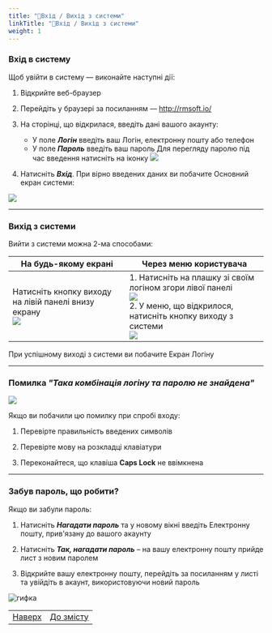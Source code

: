 ```yaml
---
title: "🔐Вхід / Вихід з системи"
linkTitle: "🔐Вхід / Вихід з системи"
weight: 1
---
```


### Вхід в систему

Щоб увійти в систему &mdash; виконайте наступні дії:  

1. Відкрийте веб-браузер

2. Перейдіть у браузері за посиланням &mdash; http://rmsoft.io/

3. На сторінці, що відкрилася, введіть дані вашого акаунту:  
   * У поле ***Логін*** введіть ваш Логін, електронну пошту або телефон
   * У поле ***Пароль*** введіть ваш пароль
Для перегляду паролю під час введення натисніть на іконку ![](https://i.imgur.com/9FFKYJl.png)

1. Натисніть ***Вхід***. При вірно введених даних ви побачите Основний екран системи: 

![](https://i.imgur.com/wvakcM9.gif)
___

### Вихід з системи

Вийти з системи можна 2-ма способами:

| На будь-якому екрані | Через меню користувача |
|-|-|
|Натисніть кнопку виходу на лівій панелі внизу екрану <br/> ![](https://i.imgur.com/DPdClMy.png) | 1. Натисніть на плашку зі своїм логіном згори лівої панелі <br/> ![](https://i.imgur.com/CUlRCkc.png) </br> 2. У меню, що відкрилося, натисніть кнопку виходу з системи </br> ![](https://i.imgur.com/q5tYjRc.gif)|

При успішному виході з системи ви побачите Екран Логіну
___

### Помилка *"Така комбінація логіну та паролю не знайдена"*   

![](https://i.imgur.com/7hCCF59.gif)

Якщо ви побачили цю помилку при спробі входу:

1. Перевірте правильність введених символів

2. Перевірте мову на розкладці клавіатури

3. Переконайтеся, що клавіша **Caps Lock** не ввімкнена 

___  


### Забув пароль, що робити?
Якщо ви забули пароль:

1. Натисніть ***Нагадати пароль*** та у новому вікні введіть Електронну пошту, прив'язану до вашого акаунту

2. Натисніть ***Так, нагадати пароль*** – на вашу електронну пошту прийде лист з новим паролем

3. Відкрийте вашу електронну пошту, перейдіть за посиланням у листі та увійдіть в акаунт, використовуючи новий пароль

![гифка]() 

| | |
|-|-|
| [Наверх](#вхід-в-систему)| [До змісту](/docs/toc/)|
